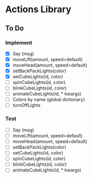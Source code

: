 # Actions Library

## To Do
  ### Implement
   - [x] Say (msg)
   - [x] moveLift(amount, speed=default)
   - [x] moveHead(amount, speed=default)
   - [x] setBackPackLights(color)
   - [x] setCubeLights(id, color)
   - [ ] spinCubeLights(id, color)
   - [ ] blinkCubeLights(id, color)
   - [ ] animateCubeLights(id, * kwargs)
   - [ ] Colors by name (global dictionary)
   - [ ] turnOffLights

  ### Test
   - [ ] Say (msg)
   - [ ] moveLift(amount, speed=default)
   - [ ] moveHead(amount, speed=default)
   - [ ] setBackPackLights(color)
   - [ ] setCubeLights(id, color)
   - [ ] spinCubeLights(id, color)
   - [ ] blinkCubeLights(id, color)
   - [ ] animateCubeLights(id, * kwargs)
